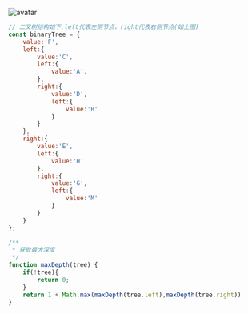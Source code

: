
![avatar](https://raw.githubusercontent.com/chenqf/technical-summary/master/src/other/binaryTreeMaxDepth/img.jpg)
```javascript 1.8
// 二叉树结构如下,left代表左侧节点，right代表右侧节点(如上图)
const binaryTree = {
    value:'F',
    left:{
        value:'C',
        left:{
            value:'A',
        },
        right:{
            value:'D',
            left:{
                value:'B'
            }
        }
    },
    right:{
        value:'E',
        left:{
            value:'H'
        },
        right:{
            value:'G',
            left:{
                value:'M'
            }
        }
    }
};

```

```javascript 1.8
/**
 * 获取最大深度
 */
function maxDepth(tree) {
    if(!tree){
        return 0;
    }
    return 1 + Math.max(maxDepth(tree.left),maxDepth(tree.right))
}
```